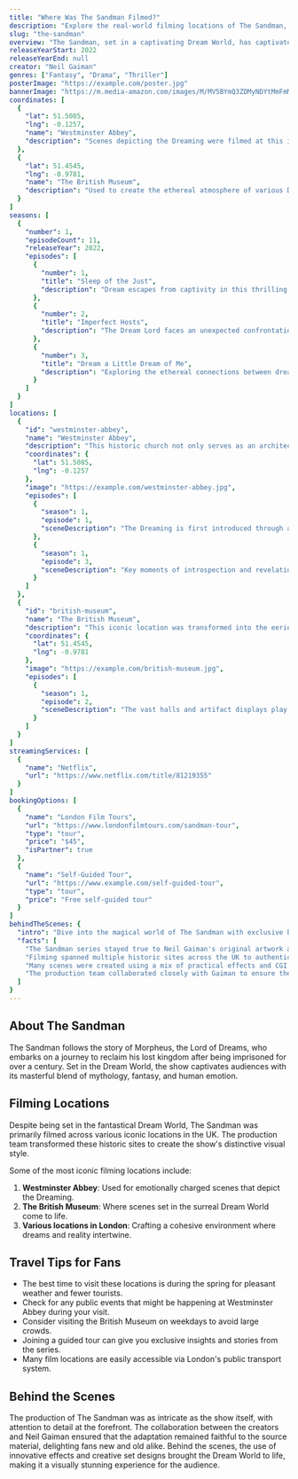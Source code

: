 ```yaml
---
title: "Where Was The Sandman Filmed?"
description: "Explore the real-world filming locations of The Sandman, from the Dream World to actual filming sites in the UK."
slug: "the-sandman"
overview: "The Sandman, set in a captivating Dream World, has captivated audiences with its surreal storytelling and rich character arcs. Despite being set in a fantastical landscape, the series was primarily filmed across various locations in the UK, bringing its visually stunning narrative to life."
releaseYearStart: 2022
releaseYearEnd: null
creator: "Neil Gaiman"
genres: ["Fantasy", "Drama", "Thriller"]
posterImage: "https://example.com/poster.jpg"
bannerImage: "https://m.media-amazon.com/images/M/MV5BYmQ3ZDMyNDYtMmFmMi00NWYwLTliYjUtYmU2OTFmMmE2YmRhXkEyXkFqcGc@._V1_SX300.jpg"
coordinates: [
  { 
    "lat": 51.5085, 
    "lng": -0.1257, 
    "name": "Westminster Abbey", 
    "description": "Scenes depicting the Dreaming were filmed at this iconic location."
  },
  { 
    "lat": 51.4545, 
    "lng": -0.9781, 
    "name": "The British Museum", 
    "description": "Used to create the ethereal atmosphere of various Dreaming settings."
  }
]
seasons: [
  {
    "number": 1,
    "episodeCount": 11,
    "releaseYear": 2022,
    "episodes": [
      {
        "number": 1,
        "title": "Sleep of the Just",
        "description": "Dream escapes from captivity in this thrilling opener."
      },
      {
        "number": 2,
        "title": "Imperfect Hosts",
        "description": "The Dream Lord faces an unexpected confrontation."
      },
      {
        "number": 3,
        "title": "Dream a Little Dream of Me",
        "description": "Exploring the ethereal connections between dreams and reality."
      }
    ]
  }
]
locations: [
  {
    "id": "westminster-abbey",
    "name": "Westminster Abbey",
    "description": "This historic church not only serves as an architectural marvel but also doubled for multiple Dreaming sequences, showcasing its gothic aesthetic and tranquil atmosphere.",
    "coordinates": {
      "lat": 51.5085,
      "lng": -0.1257
    },
    "image": "https://example.com/westminster-abbey.jpg",
    "episodes": [
      {
        "season": 1,
        "episode": 1,
        "sceneDescription": "The Dreaming is first introduced through a poignant sequence in the abbey."
      },
      {
        "season": 1,
        "episode": 3,
        "sceneDescription": "Key moments of introspection and revelation occur within these hallowed walls."
      }
    ]
  },
  {
    "id": "british-museum",
    "name": "The British Museum",
    "description": "This iconic location was transformed into the eerie settings of the Dream World, enhancing the show's surreal narrative with its rich collections and historic galleries.",
    "coordinates": {
      "lat": 51.4545,
      "lng": -0.9781
    },
    "image": "https://example.com/british-museum.jpg",
    "episodes": [
      {
        "season": 1,
        "episode": 2,
        "sceneDescription": "The vast halls and artifact displays play a crucial role in showcasing the intersection of dreams and reality."
      }
    ]
  }
]
streamingServices: [
  {
    "name": "Netflix",
    "url": "https://www.netflix.com/title/81219355"
  }
]
bookingOptions: [
  {
    "name": "London Film Tours",
    "url": "https://www.londonfilmtours.com/sandman-tour",
    "type": "tour",
    "price": "$45",
    "isPartner": true
  },
  {
    "name": "Self-Guided Tour",
    "url": "https://www.example.com/self-guided-tour",
    "type": "tour",
    "price": "Free self-guided tour"
  }
]
behindTheScenes: {
  "intro": "Dive into the magical world of The Sandman with exclusive behind-the-scenes insights that reveal the creative process behind its stunning visuals and narrative depth.",
  "facts": [
    "The Sandman series stayed true to Neil Gaiman's original artwork and storytelling style.",
    "Filming spanned multiple historic sites across the UK to authentically depict the surreal Dreaming.",
    "Many scenes were created using a mix of practical effects and CGI for added realism.",
    "The production team collaborated closely with Gaiman to ensure the characters were portrayed accurately."
  ]
}
---
```


## About The Sandman

The Sandman follows the story of Morpheus, the Lord of Dreams, who embarks on a journey to reclaim his lost kingdom after being imprisoned for over a century. Set in the Dream World, the show captivates audiences with its masterful blend of mythology, fantasy, and human emotion.

## Filming Locations

Despite being set in the fantastical Dream World, The Sandman was primarily filmed across various iconic locations in the UK. The production team transformed these historic sites to create the show's distinctive visual style.

Some of the most iconic filming locations include:

1. **Westminster Abbey**: Used for emotionally charged scenes that depict the Dreaming.
2. **The British Museum**: Where scenes set in the surreal Dream World come to life.
3. **Various locations in London**: Crafting a cohesive environment where dreams and reality intertwine.

## Travel Tips for Fans

- The best time to visit these locations is during the spring for pleasant weather and fewer tourists.
- Check for any public events that might be happening at Westminster Abbey during your visit.
- Consider visiting the British Museum on weekdays to avoid large crowds.
- Joining a guided tour can give you exclusive insights and stories from the series.
- Many film locations are easily accessible via London's public transport system.

## Behind the Scenes

The production of The Sandman was as intricate as the show itself, with attention to detail at the forefront. The collaboration between the creators and Neil Gaiman ensured that the adaptation remained faithful to the source material, delighting fans new and old alike. Behind the scenes, the use of innovative effects and creative set designs brought the Dream World to life, making it a visually stunning experience for the audience.